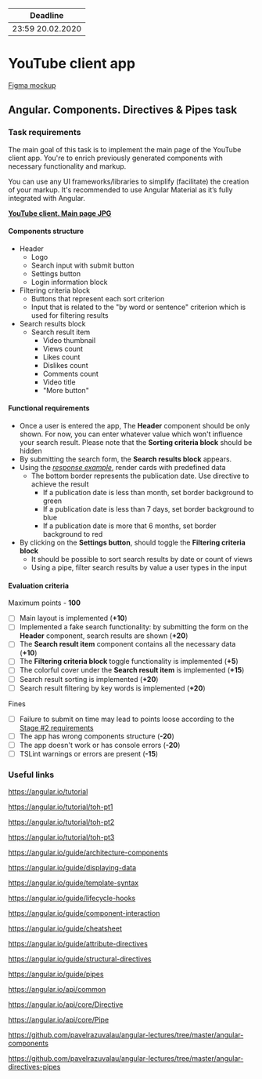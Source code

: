 | Deadline         |
|------------------|
| 23:59 20.02.2020 |

# YouTube client app

[Figma mockup](https://www.figma.com/file/tS3Zqk138yXUmRxSWKDv4r/YouTube-client?node-id=0%3A1)

## Angular. Components. Directives & Pipes task

### Task requirements
The main goal of this task is to implement the main page of the YouTube client app.
You're to enrich previously generated components with necessary functionality and markup.

You can use any UI frameworks/libraries to simplify (facilitate) the creation of your markup. It's recommended to use Angular Material as it’s fully integrated with Angular.

**[YouTube client. Main page JPG](https://github.com/rolling-scopes-school/tasks/blob/master/tasks/angular/main.jpg)**

#### Components structure
- Header
    - Logo
    - Search input with submit button
    - Settings button
    - Login information block
- Filtering criteria block
    - Buttons that represent each sort criterion
    - Input that is related to the "by word or sentence" criterion which is used for filtering results
- Search results block
    - Search result item
        - Video thumbnail
        - Views count
        - Likes count
        - Dislikes count
        - Comments count
        - Video title
        - "More button"

#### Functional requirements
- Once a user is entered the app, The **Header** component should be only shown.
For now, you can enter whatever value which won't influence your search result.
Please note that the **Sorting criteria block** should be hidden
- By submitting the search form, the **Search results block** appears.
- Using the *[response example](https://github.com/rolling-scopes-school/tasks/blob/master/tasks/angular/main.jpg)*, render cards with predefined data
    - The bottom border represents the publication date. Use directive to achieve the result
        - If a publication date is less than month, set border background to green
        - If a publication date is less than 7 days, set border background to blue
        - If a publication date is more that 6 months, set border background to red
- By clicking on the **Settings button**, should toggle the **Filtering criteria block**
    - It should be possible to sort search results by date or count of views
    - Using a pipe, filter search results by value a user types in the input

#### Evaluation criteria
Maximum points - **100**

- [ ] Main layout is implemented (**+10**)
- [ ] Implemented a fake search functionality: by submitting the form on the **Header** component, search results are shown (**+20**)
- [ ] The **Search result item** component contains all the necessary data (**+10**)
- [ ] The **Filtering criteria block** toggle functionality is implemented (**+5**)
- [ ] The colorful cover under the **Search result item** is implemented (**+15**)
- [ ] Search result sorting is implemented (**+20**)
- [ ] Search result filtering by key words is implemented (**+20**)

Fines
- [ ] Failure to submit on time may lead to points loose according to the [Stage #2 requirements](https://docs.rs.school/#/stage2?id=%d0%94%d0%b5%d0%b4%d0%bb%d0%b0%d0%b9%d0%bd%d1%8b)
- [ ] The app has wrong components structure (**-20**)
- [ ] The app doesn't work or has console errors (**-20**)
- [ ] TSLint warnings or errors are present (**-15**)

### Useful links
https://angular.io/tutorial

https://angular.io/tutorial/toh-pt1

https://angular.io/tutorial/toh-pt2

https://angular.io/tutorial/toh-pt3

https://angular.io/guide/architecture-components

https://angular.io/guide/displaying-data

https://angular.io/guide/template-syntax

https://angular.io/guide/lifecycle-hooks

https://angular.io/guide/component-interaction

https://angular.io/guide/cheatsheet

https://angular.io/guide/attribute-directives

https://angular.io/guide/structural-directives

https://angular.io/guide/pipes

https://angular.io/api/common

https://angular.io/api/core/Directive

https://angular.io/api/core/Pipe

https://github.com/pavelrazuvalau/angular-lectures/tree/master/angular-components

https://github.com/pavelrazuvalau/angular-lectures/tree/master/angular-directives-pipes
